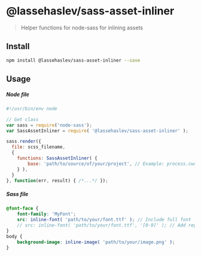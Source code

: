 # @lassehaslev/sass-asset-inliner
> Helper functions for node-sass for inlining assets

## Install
```bash
npm install @lassehaslev/sass-asset-inliner --save
```

## Usage
##### Node file
```js
#!/usr/bin/env node

// Get class
var sass = require('node-sass');
var SassAssetInliner = require( '@lassehaslev/sass-asset-inliner' );

sass.render({
  file: scss_filename,
  {
    functions: SassAssetInliner( {
        base: 'path/to/source/of/your/project', // Example: process.cwd()
    } ),
  }
}, function(err, result) { /*...*/ });
```

##### Sass file
```scss
@font-face {
    font-family: 'MyFont';
    src: inline-font( 'path/to/your/font.ttf' ); // Include full font
    // src: inline-font( 'path/to/your/font.ttf', '[0-9]' ); // Add regex to subset font
}
body {
    background-image: inline-image( 'path/to/your/image.png' );
}
```
